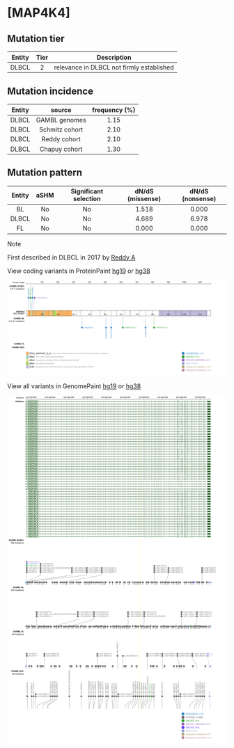 # [MAP4K4]

## Mutation tier

|Entity|Tier|Description                              |
|:------:|:----:|-----------------------------------------|
|DLBCL |2   |relevance in DLBCL not firmly established|
## Mutation incidence

|Entity|source        |frequency (%)|
|:------:|:--------------:|:-------------:|
|DLBCL |GAMBL genomes |1.15         |
|DLBCL |Schmitz cohort|2.10         |
|DLBCL |Reddy cohort  |2.10         |
|DLBCL |Chapuy cohort |1.30         |

## Mutation pattern

|Entity|aSHM|Significant selection|dN/dS (missense)|dN/dS (nonsense)|
|:------:|:----:|:---------------------:|:----------------:|:----------------:|
|BL    |No  |No                   |1.518           |0.000           |
|DLBCL |No  |No                   |4.689           |6.978           |
|FL    |No  |No                   |0.000           |0.000           |


> [!NOTE]
> First described in DLBCL in 2017 by [Reddy A](https://pubmed.ncbi.nlm.nih.gov/28985567)


View coding variants in ProteinPaint [hg19](https://www.bcgsc.ca/downloads/morinlab/GAMBL/test/genes/MAP4K4_protein.html)  or [hg38](https://www.bcgsc.ca/downloads/morinlab/GAMBL/test/genes/MAP4K4_protein_hg38.html)

![image](images/proteinpaint/MAP4K4_NM_004834.svg)

View all variants in GenomePaint [hg19](https://www.bcgsc.ca/downloads/morinlab/GAMBL/test/genes/MAP4K4.html)  or [hg38](https://www.bcgsc.ca/downloads/morinlab/GAMBL/test/genes/MAP4K4_hg38.html)

![image](images/proteinpaint/MAP4K4.svg)

